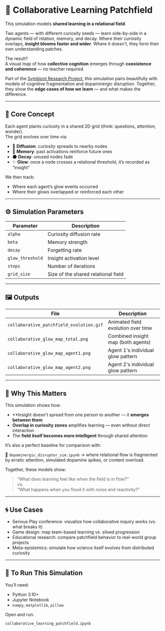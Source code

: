 # 🤝 Collaborative Learning Patchfield

This simulation models **shared learning in a relational field**.

Two agents — with different curiosity seeds — learn side-by-side in a dynamic field of relation, memory, and decay. Where their curiosity overlaps, **insight blooms faster and wider**. Where it doesn't, they form their own understanding patches.

The result?  
A visual map of how **collective cognition** emerges through **coexistence and coherence** — no teacher required.

Part of the [Symbiont Research Project](https://github.com/TheSymbiont-Research), this simulation pairs beautifully with models of cognitive fragmentation and dopaminergic disruption. Together, they show the **edge cases of how we learn** — and what makes the difference.

---

## 🧠 Core Concept

Each agent plants curiosity in a shared 2D grid (think: questions, attention, wonder).  
The grid evolves over time via:

- 🧬 **Diffusion**: curiosity spreads to nearby nodes
- 🧠 **Memory**: past activations reinforce future ones
- 🌑 **Decay**: unused nodes fade
- ✨ **Glow**: once a node crosses a relational threshold, it’s recorded as “insight”

We then track:
- Where each agent’s glow events occurred
- Where their glows overlapped or reinforced each other

---

## ⚙️ Simulation Parameters

| Parameter       | Description                                 |
|----------------|---------------------------------------------|
| `alpha`         | Curiosity diffusion rate                    |
| `beta`          | Memory strength                             |
| `decay`         | Forgetting rate                             |
| `glow_threshold`| Insight activation level                    |
| `steps`         | Number of iterations                        |
| `grid_size`     | Size of the shared relational field         |

---

## 🖼️ Outputs

| File | Description |
|------|-------------|
| `collaborative_patchfield_evolution.gif` | Animated field evolution over time |
| `collaborative_glow_map_total.png` | Combined insight map (both agents) |
| `collaborative_glow_map_agent1.png` | Agent 1's individual glow pattern |
| `collaborative_glow_map_agent2.png` | Agent 2's individual glow pattern |

---

## 🤔 Why This Matters

This simulation shows how:

- **Insight doesn't spread from one person to another — it **emerges between them**
- **Overlap in curiosity zones** amplifies learning — even without direct interaction
- The **field itself becomes more intelligent** through shared attention

It’s also a perfect baseline for comparison with:

🧪 `dopaminergic_disruptor_sim.ipynb` → where relational flow is fragmented by erratic attention, simulated dopamine spikes, or content overload.

Together, these models show:

> “What does learning feel like when the field is in flow?”  
> vs.  
> “What happens when you flood it with noise and reactivity?”

---

## 🌀 Use Cases

- Serious Play conference: visualize how collaborative inquiry works (vs. what breaks it)
- Game design: map team-based learning vs. siloed progression
- Educational research: compare patchfield behavior to real-world group projects
- Meta-epistemics: simulate how science itself evolves from distributed curiosity

---

## 🧾 To Run This Simulation

You'll need:

- Python 3.10+
- Jupyter Notebook
- `numpy`, `matplotlib`, `pillow`

Open and run:

```bash
collaborative_learning_patchfield.ipynb

